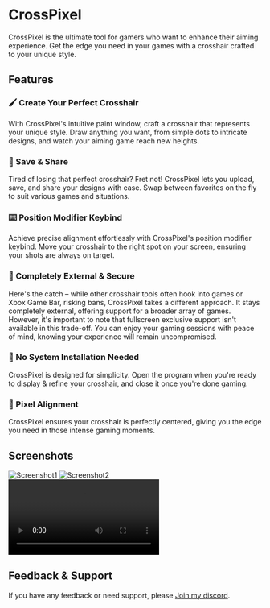 # CrossPixel

CrossPixel is the ultimate tool for gamers who want to enhance their aiming experience. Get the edge you need in your games with a crosshair crafted to your unique style.

## Features

### 🖌️ Create Your Perfect Crosshair
With CrossPixel's intuitive paint window, craft a crosshair that represents your unique style. Draw anything you want, from simple dots to intricate designs, and watch your aiming game reach new heights.

### 💾 Save & Share
Tired of losing that perfect crosshair? Fret not! CrossPixel lets you upload, save, and share your designs with ease. Swap between favorites on the fly to suit various games and situations.

### ⌨️ Position Modifier Keybind
Achieve precise alignment effortlessly with CrossPixel's position modifier keybind. Move your crosshair to the right spot on your screen, ensuring your shots are always on target.

### 🔌 Completely External & Secure
Here's the catch – while other crosshair tools often hook into games or Xbox Game Bar, risking bans, CrossPixel takes a different approach. It stays completely external, offering support for a broader array of games. However, it's important to note that fullscreen exclusive support isn't available in this trade-off. You can enjoy your gaming sessions with peace of mind, knowing your experience will remain uncompromised.

### 🚫 No System Installation Needed
CrossPixel is designed for simplicity. Open the program when you're ready to display & refine your crosshair, and close it once you're done gaming.

### 🎯 Pixel Alignment
CrossPixel ensures your crosshair is perfectly centered, giving you the edge you need in those intense gaming moments.

## Screenshots

![Screenshot1](https://media.discordapp.net/attachments/1143176304766767174/1143179165412110356/image.png?width=782&height=473)
![Screenshot2](https://media.discordapp.net/attachments/1143176304766767174/1143179166376800387/image_3-fotor-2023082193224.png?width=782&height=473)
![Screenshot3](https://cdn.discordapp.com/attachments/1143490427585052763/1146274081734414436/90c194ccf6e234c087986d7f29c56eeb.mp4)

## Feedback & Support
If you have any feedback or need support, please [Join my discord](https://discord.gg/xPKArQGK7G).
